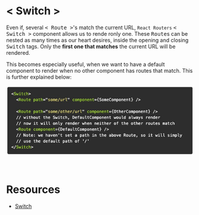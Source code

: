 # **< Switch >**

Even if, several <kbd>< Route ></kbd>'s match the current URL, `React Routers` <kbd>< Switch ></kbd> component allows us to rende ronly one. These <kbd>Route</kbd>s can be nested as many times as our heart desires, inside the opening and closing <kbd>Switch</kbd> tags. Only the **first one that matches** the current URL will be rendered. 

This becomes especially useful, when we want to have a default component to render when no other component has routes that match. This is further explained below:

![alt text](./images/Screen&#32;Shot&#32;2020-02-11&#32;at&#32;1.jpg "Switch Example")

&nbsp;

# **Resources**
  * [Switch](https://reacttraining.com/react-router/web/api/Switch)